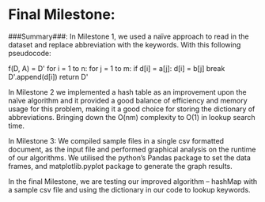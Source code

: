 # Final Milestone: 

###Summary###: In Milestone 1, we used a naïve approach to read in the dataset and replace abbreviation with the keywords. With this following pseudocode: 
 
f(D, A) = D' for i = 1 to n:  for j = 1 to m:  if d[i] = a[j]:  d[i] = b[j]  break  D'.append(d[i]) return D'

In Milestone 2 we implemented a hash table as an improvement upon the naïve algorithm and it provided a good balance of efficiency and memory usage for this problem, making it a good choice for storing the dictionary of abbreviations. Bringing down the O(nm) complexity to O(1) in lookup search time.

In Milestone 3: We compiled sample files in a single csv formatted document, as the input file and performed graphical analysis on the runtime of our algorithms. We utilised the python’s Pandas package to set the data frames, and matplotlib.pyplot package to generate the graph results.

In the final Milestone, we are testing our improved algorithm – hashMap with a sample csv file and using the dictionary in our code to lookup keywords.

